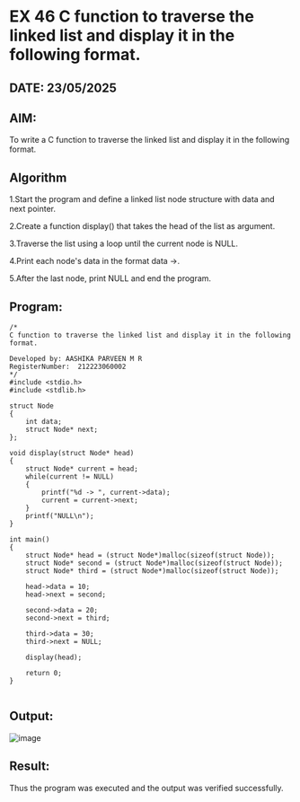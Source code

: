 # EX 46 C function to traverse the linked list and display it in the following format.
## DATE: 23/05/2025
## AIM:
To write a C function to traverse the linked list and display it in the following format.

## Algorithm
1.Start the program and define a linked list node structure with data and next pointer.

2.Create a function display() that takes the head of the list as argument.

3.Traverse the list using a loop until the current node is NULL.

4.Print each node's data in the format data ->.

5.After the last node, print NULL and end the program.

## Program:
```
/*
C function to traverse the linked list and display it in the following format.

Developed by: AASHIKA PARVEEN M R
RegisterNumber:  212223060002
*/
#include <stdio.h>
#include <stdlib.h>

struct Node
{
    int data;
    struct Node* next;
};

void display(struct Node* head)
{
    struct Node* current = head;
    while(current != NULL)
    {
        printf("%d -> ", current->data);
        current = current->next;
    }
    printf("NULL\n");
}

int main()
{
    struct Node* head = (struct Node*)malloc(sizeof(struct Node));
    struct Node* second = (struct Node*)malloc(sizeof(struct Node));
    struct Node* third = (struct Node*)malloc(sizeof(struct Node));

    head->data = 10;
    head->next = second;

    second->data = 20;
    second->next = third;

    third->data = 30;
    third->next = NULL;

    display(head);

    return 0;
}


```

## Output:

![image](https://github.com/user-attachments/assets/d089e533-d8cf-4f6e-8c00-0c2ea766872e)


## Result:
Thus the program was executed and the output was verified successfully.
